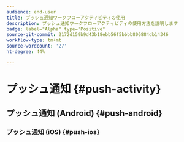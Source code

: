 ```yaml
---
audience: end-user
title: プッシュ通知ワークフローアクティビティの使用
description: プッシュ通知ワークフローアクティビティの使用方法を説明します
badge: label="Alpha" type="Positive"
source-git-commit: 2172d159b9d43b18ebb56f5bbbb806884db14346
workflow-type: tm+mt
source-wordcount: '27'
ht-degree: 44%

---
```



# プッシュ通知 {#push-activity}

## プッシュ通知 (Android) {#push-android}

### プッシュ通知 (iOS) {#push-ios}


